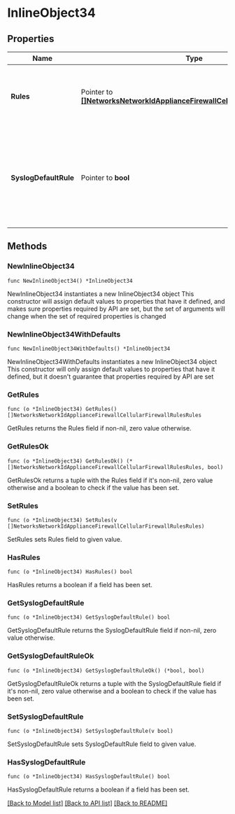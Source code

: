 # InlineObject34

## Properties

Name | Type | Description | Notes
------------ | ------------- | ------------- | -------------
**Rules** | Pointer to [**[]NetworksNetworkIdApplianceFirewallCellularFirewallRulesRules**](NetworksNetworkIdApplianceFirewallCellularFirewallRulesRules.md) | An ordered array of the firewall rules (not including the default rule) | [optional] 
**SyslogDefaultRule** | Pointer to **bool** | Log the special default rule (boolean value - enable only if you&#39;ve configured a syslog server) (optional) | [optional] 

## Methods

### NewInlineObject34

`func NewInlineObject34() *InlineObject34`

NewInlineObject34 instantiates a new InlineObject34 object
This constructor will assign default values to properties that have it defined,
and makes sure properties required by API are set, but the set of arguments
will change when the set of required properties is changed

### NewInlineObject34WithDefaults

`func NewInlineObject34WithDefaults() *InlineObject34`

NewInlineObject34WithDefaults instantiates a new InlineObject34 object
This constructor will only assign default values to properties that have it defined,
but it doesn't guarantee that properties required by API are set

### GetRules

`func (o *InlineObject34) GetRules() []NetworksNetworkIdApplianceFirewallCellularFirewallRulesRules`

GetRules returns the Rules field if non-nil, zero value otherwise.

### GetRulesOk

`func (o *InlineObject34) GetRulesOk() (*[]NetworksNetworkIdApplianceFirewallCellularFirewallRulesRules, bool)`

GetRulesOk returns a tuple with the Rules field if it's non-nil, zero value otherwise
and a boolean to check if the value has been set.

### SetRules

`func (o *InlineObject34) SetRules(v []NetworksNetworkIdApplianceFirewallCellularFirewallRulesRules)`

SetRules sets Rules field to given value.

### HasRules

`func (o *InlineObject34) HasRules() bool`

HasRules returns a boolean if a field has been set.

### GetSyslogDefaultRule

`func (o *InlineObject34) GetSyslogDefaultRule() bool`

GetSyslogDefaultRule returns the SyslogDefaultRule field if non-nil, zero value otherwise.

### GetSyslogDefaultRuleOk

`func (o *InlineObject34) GetSyslogDefaultRuleOk() (*bool, bool)`

GetSyslogDefaultRuleOk returns a tuple with the SyslogDefaultRule field if it's non-nil, zero value otherwise
and a boolean to check if the value has been set.

### SetSyslogDefaultRule

`func (o *InlineObject34) SetSyslogDefaultRule(v bool)`

SetSyslogDefaultRule sets SyslogDefaultRule field to given value.

### HasSyslogDefaultRule

`func (o *InlineObject34) HasSyslogDefaultRule() bool`

HasSyslogDefaultRule returns a boolean if a field has been set.


[[Back to Model list]](../README.md#documentation-for-models) [[Back to API list]](../README.md#documentation-for-api-endpoints) [[Back to README]](../README.md)


